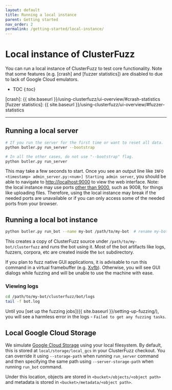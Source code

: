 ```yaml
---
layout: default
title: Running a local instance
parent: Getting started
nav_order: 2
permalink: /getting-started/local-instance/
---
```


# Local instance of ClusterFuzz
You can run a local instance of ClusterFuzz to test core functionality. Note
that some features (e.g. [crash] and [fuzzer statistics]) are disabled to due to
lack of Google Cloud emulators.

- TOC
{:toc}

[crash]: {{ site.baseurl }}/using-clusterfuzz/ui-overview/#crash-statistics
[fuzzer statistics]: {{ site.baseurl }}/using-clusterfuzz/ui-overview/#fuzzer-statistics

---

## Running a local server

```bash
# If you run the server for the first time or want to reset all data.
python butler.py run_server --bootstrap

# In all the other cases, do not use "--bootstrap" flag.
python butler.py run_server
```

This may take a few seconds to start. Once you see an output line like
`INFO <timestamp> admin_server.py:<num>] Starting admin server`, you should be
able to navigate to [http://localhost:9000](http://localhost:9000) to view the
web interface.
Note: the local instance may use ports [other than 9000](https://github.com/google/clusterfuzz/blob/master/src/local/butler/constants.py),
such as 9008, for things like uploading files. Therefore, using the local
instance may break if the needed ports are unavailable or if you can only access
some of the needed ports from your browser.

## Running a local bot instance

```bash
python butler.py run_bot --name my-bot /path/to/my-bot  # rename my-bot to anything
```

This creates a copy of ClusterFuzz source under `/path/to/my-bot/clusterfuzz`
and runs the bot using it. Most of the bot artifacts like logs, fuzzers,
corpora, etc are created inside the `bot` subdirectory.

If you plan to fuzz native GUI applications, it is advisable to run this command
in a virtual framebuffer (e.g. [Xvfb](https://en.wikipedia.org/wiki/Xvfb)).
Otherwise, you will see GUI dialogs while fuzzing and will be unable to use the
machine with ease.

### Viewing logs
```bash
cd /path/to/my-bot/clusterfuzz/bot/logs
tail -f bot.log
```

Until you [set up the fuzzing jobs]({{ site.baseurl }}/setting-up-fuzzing/),
you will see a harmless error in the logs - `Failed to get any fuzzing tasks`.

## Local Google Cloud Storage
We simulate [Google Cloud Storage] using your local filesystem. By default, this
is stored at `local/storage/local_gcs` in your ClusterFuzz checkout. You can
override it using `--storage-path` when running `run_server` command and then
specifying the same path using `--server-storage-path` when running `run_bot`
command.

Under this location, objects are stored in `<bucket>/objects/<object path>` and
metadata is stored in `<bucket>/metadata/<object path>`.

[Google Cloud Storage]: https://cloud.google.com/storage/
